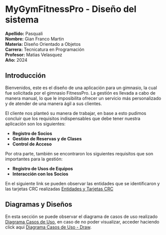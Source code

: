 # MyGymFitnessPro - Diseño del sistema #

**Apellido:** Pasquali <br>
**Nombre:** Gian Franco Martin <br>
**Materia:** Diseño Orientado a Objetos <br>
**Carrera:** Tecnicatura en Programación <br>
**Profesor:** Matias Velasquez <br>
**Año:** 2024 <br>

## Introducción ##
Bienvenidos, este es el diseño de una aplicación para un gimnasio, la cual fue solicitada por el gimnasio FitnessPro. 
La gestión es llevada a cabo de manera manual, lo que le imposibilita ofrecer un 
servicio más personalizado y de atender de una manera ágil a sus clientes. <br>

El cliente nos planteó su manera de trabajar, en base a esto pudimos concluir que los requisitos indispensables que debe tener nuestra aplicación son los siguientes: <br>

+ **Registro de Socios** <br>
+ **Gestión de Reservas y de Clases** <br>
+ **Control de Acceso** <br>

Por otra parte, también se encontraron los siguientes requisitos que son importantes para la gestión: <br>

+ **Registro de Usos de Equipos** <br>
+ **Interacción con los Socios** <br>

En el siguiente link se pueden observar las entidades que se identificaron y las tarjetas CRC realizadas [Entidades y Tarjetas CRC](https://excalidraw.com/#json=PAbuZGyZqASr6KPmWYuO4,jNbcVH_AbMf0Wef2ZpP1ng) <br>


## Diagramas y Diseños ##
En esta sección se puede observar el diagrama de casos de uso realizado [Diagrama Casos de Uso](https://drive.google.com/file/d/1zPBe_UbrtpQ5K9Bl5MD2U1gazO3tEHQd/view), en caso de no poder visualizar, acceder haciendo click aqui [Diagrama Casos de Uso - Draw](https://viewer.diagrams.net/?tags=%7B%7D&lightbox=1&highlight=0000ff&edit=_blank&layers=1&nav=1&title=Copia%20de%20Diagrama%20Casos%20de%20Uso%20(DOO).drawio#R%3Cmxfile%3E%3Cdiagram%20name%3D%22P%C3%A1gina-1%22%20id%3D%222rNKyTdJx1m8RtrSMfy1%22%3E7V1bc5s4GP01fmwGIS7mMXHSJNN2N9PMdtu%2B7BBQbG0xcoWcy%2F76FTcb6yM2wSBIpy8tyFguh3O%2Bq0QneLZ8uuT%2BavGJhSSamEb4NMHnE9NEhm3Iv9KR53zEnHp2PjLnNCyu2g7c0v9I%2BdVidE1DkuxcKBiLBF3tDgYsjkkgdsZ8ztnj7mX3LNr91ZU%2FJ2DgNvAjOPo3DcUiH52a7nb8itD5ovxl5Hj5J0u%2FvLi4k2Thh%2ByxMoQvJnjGGRP50fJpRqIUvRKX%2FHvvX%2Fh08w%2FjJBZNvhBe3%2F7888a7ePh49WFtzbz1x2T1ziyexoMfrYs7nphOJCc8u5MH8%2FTgliaCLH151SVdxn5CmTx8T0VMkuSGs%2FJ6%2BcubrxR3LJ5LGDlbxyFJ%2FyWG%2FPhxQQW5XflB%2BumjZI4cW4hlJM%2FQ5tvVOytu9oFwQZ4qQ8WdXhK2JII%2Fy0uKT6cF6AXt3pkYF3f6uH2KjufkY4vKE5xaxVf9gjnzzeRbcOVBge8rsEYmwPozmUtwuc%2FlcLwmDymyCQsyhEmcnpTYK3jKn5MKIFqwRBYA0zAAmJurqmC6vWEJoDwNlzTOwAwZB3hJ8a3Sw%2FUyOg2EvACfpQBQKfSP%2Fh2JblhCBWWxvOSOCcGWlQtOIzpPPxBMwZatRURjMtuYHqMbwLGKN5pCvHEN3E5vcEO8ISXj8DQ1uPIsZjHZhWpX%2F%2BSJiq%2Fp8YldnH3bOTt%2Fqlx4%2Flw5uSGcylsi%2FBDaCVvzgBxmkPD5nIgGqiXhjqOAD6%2FybOyaZ1OOcRL5gj7supe6B1b8wg2j8tY23Ni4k4IcHlaeeX7jxbeq7kCdyN2dyFUnypEBE2X82dx2e0qZHqDUbW753rJ0XU%2FVrmENrF0M3Y6M0%2Bi9xCd1O6EvWJL%2BnUVuSe0j0OltTENFcAPXYN4GYwDhRUSlvxkpgpbqP2o4qBlBa6QORMLMn79WTyozpafbqbKzcq7%2BHU%2Bp25E4HmDYkBooN%2FU82IRTWVp9D67Len6zcS8b8ajY6Nr9sdFwbL1sdAAbr%2BMgWj%2BTfaRkK5kgpjwoiyYyUMVnoZ8sMl6iJoRFr6GrfmqaTbnpNuRm8cjfGSeGUaY0VZfodENOy3ZOHJWfZkt%2BWpZ34nm2M8WWjU3sYpX5pt2MrtuZywvZ%2FX1C%2BqG0WxMwkTlNwyVBV2l5Y0mWd5wkdNjaBrZV9WM0eKw0BeDd%2BPMs1MwiTAigHJfghsOGnbYzQihhkjlC09reRJY6O2wip%2BMykRiGk67b0kACBz5Gi1jSvsLESxKTvPQbcBKSOKB%2BOs0D5WKdHo1Ky8gbWssWrEFq0vJuXI8ahknbyOjbTmDUdZhUSvugDSif1lhsACQZEG5TG%2BBgpE6l1tPGYANgGWnG4mQdiVHWkbAF6kjDG4GO60gtk5q31MCwRpa5A89it8yMEJzK1Zu5WzBzr3Z0%2F0rYRs7k5zoL2wfUMwK5juEMrmeYKP7W8wE9O6PSMyBVaz1L6qn89DTruSbz5uyeJG99RYGaIiHHhcrX2pW0YT50mkhUfC6toWms47SsEUR%2BUhPd67SZSEVuauKBbaY91sUY%2BkvEVtPcx26a%2B2gymp21LxBIogyk12jaJqDjTlZDkxWL6R2NaOiHWTw0CmVjED0anje0smGCODJlI13KLpcHHVa2%2FVvZfSlby6KNX4mMjcvsesjoADK2XS0Ic23D0ExGuGbjM0kIf8i8zFjiRRv2NQZfK23DKsXFk6BSuf1XztssMNAm65JSh32M%2BXpZ99cpM1SmNBWxDQtA6lTdifjHZ%2Fv7wl%2Fc%2F%2FvB%2Ben8%2BGGc%2FTE%2Fr1m2fx3POUkyDWfdr%2Fl2i0nA0h0Q1d7YccIGKq5hzcvCdpUOA%2FJsjcKuRRMG3j24Z%2B3RoiKy7jz2y4wcyj9PkeqgDdRS2y7YpGPg3hx0LZIwd%2FnipzlfKu3TlUgV%2FWkyw5NTL6TB0ZXwo8QMbCpya3bY6BXzYIsAW%2FnoVt3t1yp7nws5KOzpXgb03ttW42XkqaXUxr1tVdlwKr297Vq4YR9nAPo2XJqBRk5dPCh1HXUDDtpsanp1wAmnahhw6qQubPpsHVfeu02EH%2BatXPlHlGaana1e7diPTT2N3YlaNOGKy%2BpuswzPBeM%2Bp7uAdpK6HwWmCVo9ns7Uvd5iwC6ZttT9NVW6oxo%2FnQT8ZUR%2B0Lh6gxpXsI1KKrZ1uxxMpZaaR2Bca3aOz%2Fw4kCim5qDDst1R2kegQe7qXLtej9zo0%2Fvh1F7X991Dv7E0g5DXNr0H7%2BCQU%2BlN7xHM729lmMQn5Qo3ULnL%2Ffo4yncONJY6177VIzr6PdFvoX73QrL09gp46ltfkGdqVvivuSu6Ez42Td2ROyZ%2F037xgda1mPVI7l9bvfRjQWK6lLlQVlruZn31cdm46mO2xmA4HwPrctXFWWp5o7uV6h2H497g9XkEy0S6UnF92%2FS7KXPWbErdI%2FHhcnF1gRVy1f0jbV%2BmJdlSLgUaJhe3nS%2Fmo%2F31v8fzf9ZXnnl9f7X8XtN9r6TiWbTO8xU1k3FV5mzwNkejjA91mINaLDtOzltG3F3vW%2Bktdn%2BZj4OF7uA9Y0bbV3TU9N4b7kDvStkwNz8NApIM%2FzK9o3TvqrpHrgHf4trXtpVaoN9Wyo56cfr7GNi2Lf%2F20nUQPEz7K8jVIj7WbH0AUg1bAzLUKq9rtCSVXUa726lsTyupYNI9DlLpLUk2JWPtdYNWgHomY2%2BrhV9GUl3xLziN8xeJ%2BUWIk%2Bcqnbwv47g0BfRonB7flyFPt%2F93QI749r9gwBf%2FAw%3D%3D%3C%2Fdiagram%3E%3C%2Fmxfile%3E).<br>

